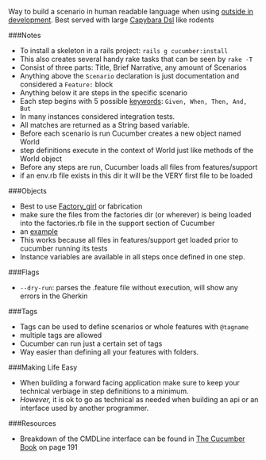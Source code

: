 Way to build a scenario in human readable language when using [outside in development][5]. Best served with large [Capybara Dsl][1] like rodents

###Notes

* To install a skeleton in a rails project: `rails g cucumber:install`
* This also creates several handy rake tasks that can be seen by `rake -T`
* Consist of three parts: Title, Brief Narrative, any amount of Scenarios
* Anything above the `Scenario` declaration is just documentation and considered a `Feature:` block
* Anything below it are steps in the specific scenario
* Each step begins with 5 possible [keywords][4]: `Given, When, Then, And, But`
* In many instances considered integration tests.
* All matches are returned as a String based variable.
* Before each scenario is run Cucumber creates a new object named World
* step definitions execute in the context of World just like methods of the World object
* Before any steps are run, Cucumber loads all files from features/support
* if an env.rb file exists in this dir it will be the VERY first file to be loaded

###Objects

* Best to use [Factory_girl][3] or fabrication
* make sure the files from the factories dir (or wherever) is being loaded into the factories.rb file in the support section of Cucumber
* an [example][2]
* This works because all files in features/support get loaded prior to cucumber running its tests
* Instance variables are available in all steps once defined in one step.

###Flags

* `--dry-run`: parses the .feature file without execution, will show any errors in the Gherkin

###Tags

* Tags can be used to define scenarios or whole features with `@tagname`
* multiple tags are allowed
* Cucumber can run just a certain set of tags 
* Way easier than defining all your features with folders.

###Making Life Easy

* When building a forward facing application make sure to keep your technical verbiage in step definitions to a minimum.
* _However,_ it is ok to go as technical as needed when building an api or an interface used by another programmer.

###Resources

* Breakdown of the CMDLine interface can be found in [The Cucumber Book][6] on page 191

[1]: /CapybaraDsl
[2]: /FactoryGirlCucumberEnvironment
[3]: /FactoryGirlCucumberEnvironment
[4]: /CucumberKeywords
[5]: /OutsideInDevelopment
[6]: http://pragprog.com/book/hwcuc/the-cucumber-book